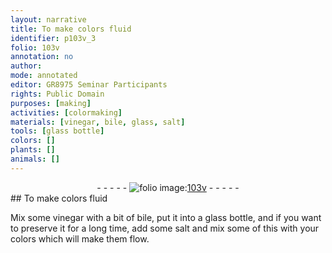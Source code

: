 ```yaml
---
layout: narrative
title: To make colors fluid
identifier: p103v_3
folio: 103v
annotation: no
author:
mode: annotated
editor: GR8975 Seminar Participants
rights: Public Domain
purposes: [making]
activities: [colormaking]
materials: [vinegar, bile, glass, salt]
tools: [glass bottle]
colors: []
plants: []
animals: []
---
```


 <div class="folio" align="center">- - - - - <a href="http://gallica.bnf.fr/ark:/12148/btv1b10500001g/f212.image" target="_blank"><img src="https://cu-mkp.github.io/GR8975-edition/assets/photo-icon.png" alt="folio image: " style="display:inline-block; margin-bottom:-3px;"/>103v</a> - - - - - </div>  
## To make colors fluid

 
<span class="activity"></span>Mix some <span class="material">vinegar</span> with a bit of <span class="material">bile</span>, put it into a <span class="tool"><span class="material">glass</span> bottle</span>, and if you want to preserve it for a long time, add some <span class="material">salt</span> and mix some of this with your colors which will make them flow.
 